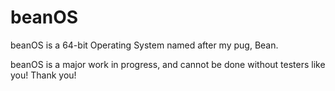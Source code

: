 # beanOS
beanOS is a 64-bit Operating System named after my pug, Bean.

beanOS is a major work in progress, and cannot be done without testers like you! Thank you!
